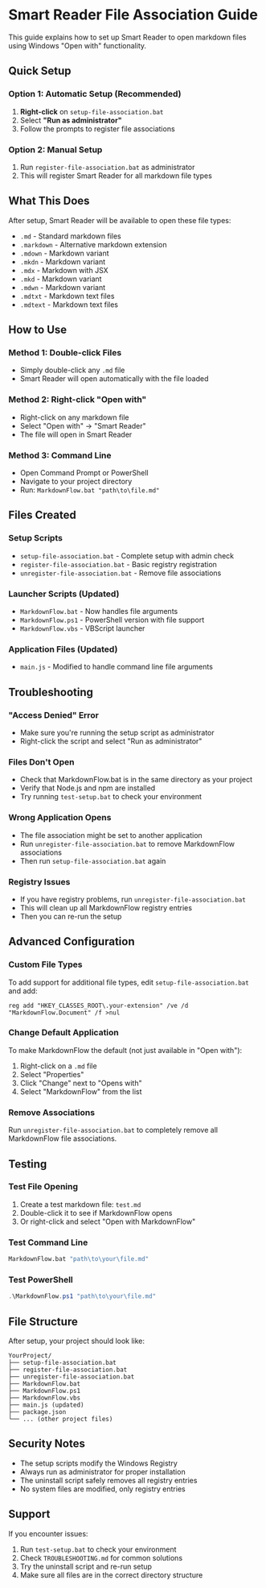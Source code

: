 # Smart Reader File Association Guide

This guide explains how to set up Smart Reader to open markdown files using Windows "Open with" functionality.

## Quick Setup

### Option 1: Automatic Setup (Recommended)
1. **Right-click** on `setup-file-association.bat`
2. Select **"Run as administrator"**
3. Follow the prompts to register file associations

### Option 2: Manual Setup
1. Run `register-file-association.bat` as administrator
2. This will register Smart Reader for all markdown file types

## What This Does

After setup, Smart Reader will be available to open these file types:
- `.md` - Standard markdown files
- `.markdown` - Alternative markdown extension
- `.mdown` - Markdown variant
- `.mkdn` - Markdown variant
- `.mdx` - Markdown with JSX
- `.mkd` - Markdown variant
- `.mdwn` - Markdown variant
- `.mdtxt` - Markdown text files
- `.mdtext` - Markdown text files

## How to Use

### Method 1: Double-click Files
- Simply double-click any `.md` file
- Smart Reader will open automatically with the file loaded

### Method 2: Right-click "Open with"
- Right-click on any markdown file
- Select "Open with" → "Smart Reader"
- The file will open in Smart Reader

### Method 3: Command Line
- Open Command Prompt or PowerShell
- Navigate to your project directory
- Run: `MarkdownFlow.bat "path\to\file.md"`

## Files Created

### Setup Scripts
- `setup-file-association.bat` - Complete setup with admin check
- `register-file-association.bat` - Basic registry registration
- `unregister-file-association.bat` - Remove file associations

### Launcher Scripts (Updated)
- `MarkdownFlow.bat` - Now handles file arguments
- `MarkdownFlow.ps1` - PowerShell version with file support
- `MarkdownFlow.vbs` - VBScript launcher

### Application Files (Updated)
- `main.js` - Modified to handle command line file arguments

## Troubleshooting

### "Access Denied" Error
- Make sure you're running the setup script as administrator
- Right-click the script and select "Run as administrator"

### Files Don't Open
- Check that MarkdownFlow.bat is in the same directory as your project
- Verify that Node.js and npm are installed
- Try running `test-setup.bat` to check your environment

### Wrong Application Opens
- The file association might be set to another application
- Run `unregister-file-association.bat` to remove MarkdownFlow associations
- Then run `setup-file-association.bat` again

### Registry Issues
- If you have registry problems, run `unregister-file-association.bat`
- This will clean up all MarkdownFlow registry entries
- Then you can re-run the setup

## Advanced Configuration

### Custom File Types
To add support for additional file types, edit `setup-file-association.bat` and add:
```batch
reg add "HKEY_CLASSES_ROOT\.your-extension" /ve /d "MarkdownFlow.Document" /f >nul
```

### Change Default Application
To make MarkdownFlow the default (not just available in "Open with"):
1. Right-click on a `.md` file
2. Select "Properties"
3. Click "Change" next to "Opens with"
4. Select "MarkdownFlow" from the list

### Remove Associations
Run `unregister-file-association.bat` to completely remove all MarkdownFlow file associations.

## Testing

### Test File Opening
1. Create a test markdown file: `test.md`
2. Double-click it to see if MarkdownFlow opens
3. Or right-click and select "Open with MarkdownFlow"

### Test Command Line
```cmd
MarkdownFlow.bat "path\to\your\file.md"
```

### Test PowerShell
```powershell
.\MarkdownFlow.ps1 "path\to\your\file.md"
```

## File Structure

After setup, your project should look like:
```
YourProject/
├── setup-file-association.bat
├── register-file-association.bat
├── unregister-file-association.bat
├── MarkdownFlow.bat
├── MarkdownFlow.ps1
├── MarkdownFlow.vbs
├── main.js (updated)
├── package.json
└── ... (other project files)
```

## Security Notes

- The setup scripts modify the Windows Registry
- Always run as administrator for proper installation
- The uninstall script safely removes all registry entries
- No system files are modified, only registry entries

## Support

If you encounter issues:
1. Run `test-setup.bat` to check your environment
2. Check `TROUBLESHOOTING.md` for common solutions
3. Try the uninstall script and re-run setup
4. Make sure all files are in the correct directory structure
